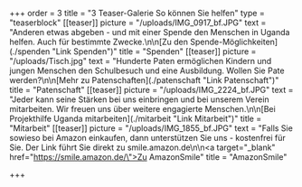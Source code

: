 +++
order = 3
title = "3 Teaser-Galerie So können Sie helfen"
type = "teaserblock"
[[teaser]]
picture = "/uploads/IMG_0917_bf.JPG"
text = "Anderen etwas abgeben - und mit einer Spende den Menschen in Uganda helfen. Auch für bestimmte Zwecke.\n\n[Zu den Spende-Möglichkeiten](./spenden \"Link Spenden\")"
title = "Spenden"
[[teaser]]
picture = "/uploads/Tisch.jpg"
text = "Hunderte Paten ermöglichen Kindern und jungen Menschen den Schulbesuch und eine Ausbildung. Wollen Sie Pate werden?\n\n[Mehr zu Patenschaften](./patenschaft \"Link Patenschaft\")"
title = "Patenschaft"
[[teaser]]
picture = "/uploads/IMG_2224_bf.JPG"
text = "Jeder kann seine Stärken bei uns einbringen und bei unserem Verein mitarbeiten. Wir freuen uns über weitere engagierte Menschen.\n\n[Bei Projekthilfe Uganda mitarbeiten](./mitarbeit \"Link Mitarbeit\")"
title = "Mitarbeit"
[[teaser]]
picture = "/uploads/IMG_1855_bf.JPG"
text = "Falls Sie sowieso bei Amazon einkaufen, dann unterstützen Sie uns - kostenfrei für Sie. Der Link führt Sie direkt zu smile.amazon.de\n\n<a target=\"_blank\" href=\"https://smile.amazon.de/\">Zu AmazonSmile</a>"
title = "AmazonSmile"

+++
